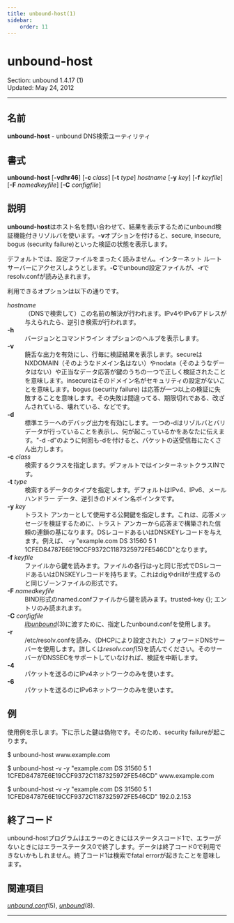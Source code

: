 ```yaml
---
title: unbound-host(1)
sidebar:
    order: 11
---
```

<h1>unbound-host</h1>
<p>Section: unbound 1.4.17 (1)<br />
Updated: May 24, 2012<br /></p>
<hr />
<h2>名前</h2>
<p><strong>unbound-host</strong> - unbound DNS検索ユーティリティ</p>
<h2>書式</h2>
<p><strong>unbound-host</strong> [<strong>-vdhr46</strong>] [<strong>-c</strong> <em>class</em>] [<strong>-t</strong> <em>type</em>] <em>hostname</em> [<strong>-y</strong> <em>key</em>] [<strong>-f</strong> <em>keyfile</em>] [<strong>-F</strong> <em>namedkeyfile</em>] [<strong>-C</strong> <em>configfile</em>]</p>
<h2>説明</h2>
<p><strong>unbound-host</strong>はホスト名を問い合わせて、結果を表示するためにunbound検証機能付きリゾルバを使います。<strong>-v</strong>オプションを付けると、secure, insecure, bogus (security failure)といった検証の状態を表示します。</p>
<p>デフォルトでは、設定ファイルをまったく読みません。インターネット ルート サーバーにアクセスしようとします。<strong>-C</strong>でunbound設定ファイルが、<strong>-r</strong>でresolv.confが読み込まれます。</p>
<p>利用できるオプションは以下の通りです。</p>
<dl compact="compact">
<dt><em>hostname</em></dt>
<dd>（DNSで検索して）この名前の解決が行われます。IPv4やIPv6アドレスが与えられたら、逆引き検索が行われます。</dd>
<dt><strong>-h</strong></dt>
<dd>バージョンとコマンドライン オプションのヘルプを表示します。</dd>
<dt><strong>-v</strong></dt>
<dd>饒舌な出力を有効にし、行毎に検証結果を表示します。secureはNXDOMAIN（そのようなドメイン名はない）やnodata（そのようなデータはない）や正当なデータ応答が鍵のうちの一つで正しく検証されたことを意味します。insecureはそのドメイン名がセキュリティの設定がないことを意味します。bogus (security failure) は応答が一つ以上の検証に失敗することを意味します。その失敗は間違ってる、期限切れである、改ざんされている、壊れている、などです。</dd>
<dt><strong>-d</strong></dt>
<dd>標準エラーへのデバッグ出力を有効にします。一つの-dはリゾルバとバリデータが行っていることを表示し、何が起こっているかをあなたに伝えます。"-d -d"のように何回も-dを付けると、パケットの送受信毎にたくさん出力します。</dd>
<dt><strong>-c</strong> <em>class</em></dt>
<dd>検索するクラスを指定します。デフォルトではインターネットクラスINです。</dd>
<dt><strong>-t</strong> <em>type</em></dt>
<dd>検索するデータのタイプを指定します。デフォルトはIPv4、IPv6、メール ハンドラー データ、逆引きのドメイン名ポインタです。</dd>
<dt><strong>-y</strong> <em>key</em></dt>
<dd>トラスト アンカーとして使用する公開鍵を指定します。これは、応答メッセージを検証するために、トラスト アンカーから応答まで構築された信頼の連鎖の基になります。DSレコードあるいはDNSKEYレコードを与えます。例えば、 -y "example.com DS 31560 5 1 1CFED84787E6E19CCF9372C1187325972FE546CD"となります。</dd>
<dt><strong>-f</strong> <em>keyfile</em></dt>
<dd>ファイルから鍵を読みます。ファイルの各行は-yと同じ形式でDSレコードあるいはDNSKEYレコードを持ちます。これはdigやdrillが生成するのと同じゾーンファイルの形式です。</dd>
<dt><strong>-F</strong> <em>namedkeyfile</em></dt>
<dd>BIND形式のnamed.confファイルから鍵を読みます。trusted-key {}; エントリのみ読まれます。</dd>
<dt><strong>-C</strong> <em>configfile</em></dt>
<dd><em><a href="../libunbound/">libunbound</a></em>(3)に渡すために、指定したunbound.confを使用します。</dd>
<dt><strong>-r</strong></dt>
<dd>/etc/resolv.confを読み、（DHCPにより設定された）フォワードDNSサーバーを使用します。詳しくは<em>resolv.conf</em>(5)を読んでください。そのサーバーがDNSSECをサポートしていなければ、検証を中断します。</dd>
<dt><strong>-4</strong></dt>
<dd>パケットを送るのにIPv4ネットワークのみを使います。</dd>
<dt><strong>-6</strong></dt>
<dd>パケットを送るのにIPv6ネットワークのみを使います。</dd>
</dl>
<h2>例</h2>
<p>使用例を示します。下に示した鍵は偽物です。そのため、security failureが起こります。</p>
<p>$ unbound-host www.example.com</p>
<p>$ unbound-host -v -y "example.com DS 31560 5 1 1CFED84787E6E19CCF9372C1187325972FE546CD" www.example.com</p>
<p>$ unbound-host -v -y "example.com DS 31560 5 1 1CFED84787E6E19CCF9372C1187325972FE546CD" 192.0.2.153</p>
<h2>終了コード</h2>
<p>unbound-hostプログラムはエラーのときにはステータスコード1で、エラーがないときにはエラーステータス0で終了します。データは終了コード0で利用できないかもしれません。終了コード1は検索でfatal errorが起きたことを意味します。</p>
<h2>関連項目</h2>
<p><em><a href="../unbound.conf/">unbound.conf</a></em>(5), <em><a href="../unbound/">unbound</a></em>(8).</p>
<hr />
